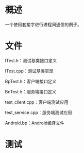 # 概述

一个使用套接字进行进程间通信的例子。

# 文件

ITest.h：测试基类接口定义

ITest.cpp：测试基类实现

BpTest.h：客户端接口定义

BnTest.h：服务端接口定义

test_client.cpp：客户端测试应用

test_service.cpp：服务端测试应用

Android.bp：Android编译文件

# 测试


